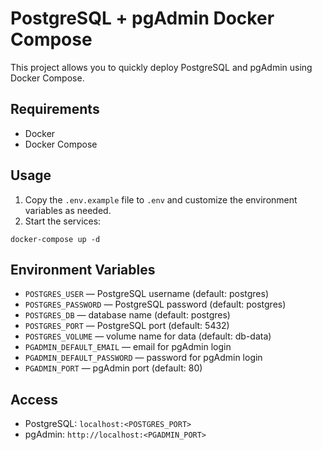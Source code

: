 # PostgreSQL + pgAdmin Docker Compose

This project allows you to quickly deploy PostgreSQL and pgAdmin using Docker Compose.

## Requirements

-   Docker
-   Docker Compose

## Usage

1. Copy the `.env.example` file to `.env` and customize the environment variables as needed.
2. Start the services:

```
docker-compose up -d
```

## Environment Variables

-   `POSTGRES_USER` — PostgreSQL username (default: postgres)
-   `POSTGRES_PASSWORD` — PostgreSQL password (default: postgres)
-   `POSTGRES_DB` — database name (default: postgres)
-   `POSTGRES_PORT` — PostgreSQL port (default: 5432)
-   `POSTGRES_VOLUME` — volume name for data (default: db-data)
-   `PGADMIN_DEFAULT_EMAIL` — email for pgAdmin login
-   `PGADMIN_DEFAULT_PASSWORD` — password for pgAdmin login
-   `PGADMIN_PORT` — pgAdmin port (default: 80)

## Access

-   PostgreSQL: `localhost:<POSTGRES_PORT>`
-   pgAdmin: `http://localhost:<PGADMIN_PORT>`

